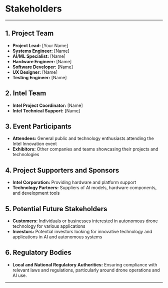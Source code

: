 # Stakeholders

---

## 1. **Project Team**
- **Project Lead:** [Your Name]
- **Systems Engineer:** [Name]
- **AI/ML Specialist:** [Name]
- **Hardware Engineer:** [Name]
- **Software Developer:** [Name]
- **UX Designer:** [Name]
- **Testing Engineer:** [Name]

## 2. **Intel Team**
- **Intel Project Coordinator:** [Name]
- **Intel Technical Support:** [Name]

## 3. **Event Participants**
- **Attendees:** General public and technology enthusiasts attending the Intel Innovation event
- **Exhibitors:** Other companies and teams showcasing their projects and technologies

## 4. **Project Supporters and Sponsors**
- **Intel Corporation:** Providing hardware and platform support
- **Technology Partners:** Suppliers of AI models, hardware components, and development tools

## 5. **Potential Future Stakeholders**
- **Customers:** Individuals or businesses interested in autonomous drone technology for various applications
- **Investors:** Potential investors looking for innovative technology and applications in AI and autonomous systems

## 6. **Regulatory Bodies**
- **Local and National Regulatory Authorities:** Ensuring compliance with relevant laws and regulations, particularly around drone operations and AI use.

---

[//]: # (**Note:** This list represents the primary stakeholders involved in or affected by the project. Their roles and responsibilities may vary, and additional stakeholders may be identified as the project progresses.)
